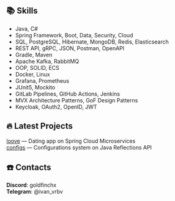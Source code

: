 
## 📚 Skills
- Java, C#
- Spring Framework, Boot, Data, Security, Cloud
- SQL, PostgreSQL, Hibernate, MongoDB, Redis, Elasticsearch
- REST API, gRPC, JSON, Postman, OpenAPI
- Gradle, Maven
- Apache Kafka, RabbitMQ
- OOP, SOLID, ECS
- Docker, Linux
- Grafana, Prometheus
- JUnit5, Mockito
- GitLab Pipelines, GitHub Actions, Jenkins
- MVX Architecture Patterns, GoF Design Patterns
- Keycloak, OAuth2, OpenID, JWT

## 🔥 Latest Projects
[loove](https://github.com/goldfinchx/loove) — Dating app on Spring Cloud Microservices                                                 
[configs](https://github.com/goldfinchx/configs) — Configurations system on Java Reflections API

## ☎️ Contacts 
**Discord**: goldfinchx    
**Telegram**: @ivan_vrbv
